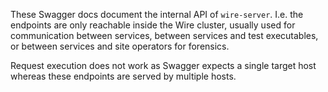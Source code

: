 These Swagger docs document the internal API of `wire-server`. I.e. the
endpoints are only reachable inside the Wire cluster, usually used for
communication between services, between services and test executables, or
between services and site operators for forensics.

Request execution does not work as Swagger expects a single target host whereas
these endpoints are served by multiple hosts.
